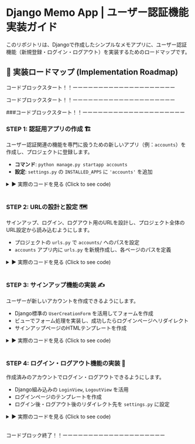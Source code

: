 # Django Memo App | ユーザー認証機能 実装ガイド

このリポジトリは、Djangoで作成したシンプルなメモアプリに、ユーザー認証機能（新規登録・ログイン・ログアウト）を実装するためのロードマップです。

## 🚀 実装ロードマップ (Implementation Roadmap)

コードブロックスタート！！ーーーーーーーーーーーーーーーーーーーー

コードブロックスタート！！ーーーーーーーーーーーーーーーーーーーー

###コードブロックスタート！！ーーーーーーーーーーーーーーーーーーーー

### STEP 1: 認証用アプリの作成 🏗️

ユーザー認証関連の機能を専門に扱うための新しいアプリ（例：`accounts`）を作成し、プロジェクトに登録します。

-   **コマンド**: `python manage.py startapp accounts`
-   **設定**: `settings.py` の `INSTALLED_APPS` に `'accounts'` を追加

<details>
<summary>▶︎ 実際のコードを見る (Click to see code)</summary>

> **1. `accounts` アプリの作成**
>
> ターミナルで以下のコマンドを実行します。
> 
>```python
> python manage.py startapp accounts
>```
>
> **2. プロジェクトへのアプリ登録**
>
> `memoproject/settings.py` ファイルを開き、`INSTALLED_APPS` リストに新しいアプリを追加します。
> 
>```
> # --- memoproject/settings.py ---
> INSTALLED_APPS = [
> 'django.contrib.admin',
> 'django.contrib.auth',
> 'django.contrib.contenttypes',
> 'django.contrib.sessions',
> 'django.contrib.messages',
> 'django.contrib.staticfiles',
> 'memos.apps.MemosConfig',
> 'accounts.apps.AccountsConfig', # この行を追加
> ]
>```
>
> > **Note:** `apps.py` 内のクラス名 (`AccountsConfig`) を指定する、よりモダンな書き方を採用しています。

</details>
<br>

### STEP 2: URLの設計と設定 🗺️

サインアップ、ログイン、ログアウト用のURLを設計し、プロジェクト全体のURL設定から読み込むようにします。

-   プロジェクトの `urls.py` で `accounts/` へのパスを設定
-   `accounts` アプリ内に `urls.py` を新規作成し、各ページのパスを定義

<details>
<summary>▶︎ 実際のコードを見る (Click to see code)</summary>

> **--- memoproject/urls.py ---**
>
> # プロジェクトのメインとなるURL設定ファイルを編集します。
>
> from django.contrib import admin
> from django.urls import path, include 
> from memos.views import memo_list_create
> 
> urlpatterns = [
> path('admin/', admin.site.urls),
> path('', memo_list_create, name='memo_list'),
> path('accounts/', include('accounts.urls')),
> ]
>
> **--- accounts/urls.py (新規作成) ---**
>
> # `accounts`アプリのディレクトリ内に、このファイルを新規作成します。
>
> from django.urls import path
> from . import views
> 
> app_name = 'accounts'
> 
> urlpatterns = [
> path('signup/', views.signup_view, name='signup'),
> ]

</details>
<br>

### STEP 3: サインアップ機能の実装 ✍️

ユーザーが新しいアカウントを作成できるようにします。

-   Django標準の `UserCreationForm` を活用してフォームを作成
-   ビューでフォーム処理を実装し、成功したらログインページへリダイレクト
-   サインアップページのHTMLテンプレートを作成

<details>
<summary>▶︎ 実際のコードを見る (Click to see code)</summary>

> **--- accounts/views.py ---**
>
> # サインアップ処理を行うビューを記述します。
>
> from django.shortcuts import render, redirect
> from django.contrib.auth.forms import UserCreationForm
> 
> def signup_view(request):
> if request.method == 'POST':
> form = UserCreationForm(request.POST)
> if form.is_valid():
> form.save()
> return redirect('accounts:login') 
> else:
> form = UserCreationForm()
> 
> return render(request, 'accounts/signup.html', {'form': form})
>
> **--- accounts/templates/accounts/signup.html (新規作成) ---**
>
> # `accounts/templates/accounts/` という階層でHTMLファイルを新規作成します。
>
> {% extends 'base.html' %}
> 
> {% block title %}サインアップ{% endblock %}
> 
> {% block content %}
> <h1 class="page-title">サインアップ</h1>
> 
> <form method="post" class="memo-form">
> {% csrf_token %}
> {{ form.as_p }}
> <button type="submit" class="btn btn-primary">登録する</button>
> </form>
> {% endblock %}

</details>
<br>

### STEP 4: ログイン・ログアウト機能の実装 🚪

作成済みのアカウントでログイン・ログアウトできるようにします。

-   Django組み込みの `LoginView`, `LogoutView` を活用
-   ログインページのテンプレートを作成
-   ログイン後・ログアウト後のリダイレクト先を `settings.py` に設定

<details>
<summary>▶︎ 実際のコードを見る (Click to see code)</summary>

> **--- accounts/urls.py ---**
>
> # ログインとログアウトのURLを追加します。
>
> from django.urls import path
> from django.contrib.auth import views as auth_views
> from . import views
> 
> app_name = 'accounts'
> 
> urlpatterns = [
> path('signup/', views.signup_view, name='signup'),
> path('login/', auth_views.LoginView.as_view(template_name='accounts/login.html'), name='login'),
> path('logout/', auth_views.LogoutView.as_view(), name='logout'),
> ]
>
> **--- accounts/templates/accounts/login.html (新規作成) ---**
>
> # ログインフォーム用のテンプレートを新規作成します。
>
> {% extends 'base.html' %}
> 
> {% block title %}ログイン{% endblock %}
> 
> {% block content %}
> <h1 class="page-title">ログイン</h1>
> 
> <form method="post" class="memo-form">
> {% csrf_token %}
> {{ form.as_p }}
> <button type="submit" class="btn btn-primary">ログイン</button>
> </form>
> {% endblock %}
>
> **--- memoproject/settings.py ---**
>
> # ログイン・ログアウト後のリダイレクト先を追記します。
>
> LOGIN_REDIRECT_URL = '/' 
> LOGOUT_REDIRECT_URL = '/'

</details>
<br>

コードブロック終了！！ーーーーーーーーーーーーーーーーーーーー





